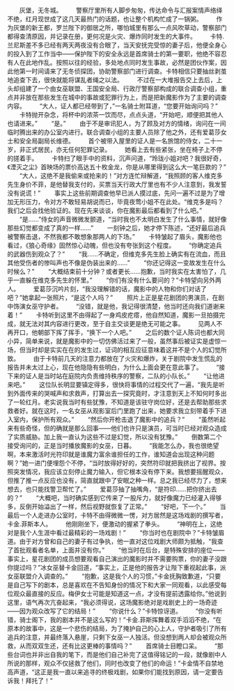 　　灰堡，无冬城。
　　警察厅里所有人脚步匆匆，传达命令与汇报案情声络绎不绝，红月现世成了这几天最热门的话题，也让整个机构忙成了一锅粥。
　　作为灰堡的新王都，罗兰陛下的御居之所，哪怕城里有那么一点风吹草动，警察部门都得查清原因，并记录在册，更何况是火灾、爆炸同时发生的大事件。
　　卡特.兰尼斯差不多已经有两天两夜没有合眼了，当天安抚完受惊的妻子后，他便全身心的投入到了工作当中——保护陛下的安全永远是首席骑士的第一要职，他绝不容忍有人在此地作乱。按照以往的经验，多处地点同时发生事故，必然是团伙作案，因此他第一时间请来了无冬侦探团，协助警察部门进行调查。卡特相信只要抽丝剥茧地追查下去，很快就能将谋乱者绳之以法。
　　不过在一大堆报告交上去后，上头却组建了一个由女巫联盟、王国安全局、行政厅警察部构成的联合调查小组，重点并非放在那些发生在城中的事故或犯罪行为上，而是把新魔影作为了主要的调查内容。
　　“大人，证人都已经带到了，”一名骑士附耳道，“您要开始询问吗？”
　　卡特抛开杂念，将杯中的浓茶一饮而尽，点点头道，“开始吧，顺便把其他人也请进来。”
　　“是。”
　　由于不是审讯犯人，为了顾及对方的情绪，询问在一间临时腾出来的办公室内进行。联合调查小组的主要人员除了他之外，还有爱葛莎女士和安全局副局长维德。
　　首个被带入屋里的证人是一名旅馆的侍女，二十一岁，非正式居民，亦无任何犯罪记录。
　　她看上去有些紧张，坐在椅子上不停的搓着手。
　　卡特扫了眼手中的资料，沉声问道，“玲珑小姐对吧？我很好奇，《湮灭之尘》首映场的票价高达五十枚金龙，你是从哪里得到这么大一笔巨款的？”
　　“大人，这绝不是我偷来或抢来的！”对方连忙辩解道，“我照顾的客人维克多先生身价不菲，是他替我支付的，买票当天行政大厅里也有不少人注意到，我发誓没有说谎！”
　　事实上这些前期调查他早已派人摸过底，先问一遍不过是为了增加无形压力，令对方不敢轻易胡说而已，毕竟夜莺小姐不在此处。“维克多是吗？我们之后会找他验证的。现在先来谈谈，你在魔影最后都看到了什么吧。”
　　“是……”侍女的声音微微发颤道，“当时我也不太明白发生了什么事情，就好像那些幻觉都变成了真的一样……”
　　一刻钟之后，她才停下陈述，“还好最后追兵被警察击退，不然我都不敢想象那两人的下场。”
　　卡特皱起了眉头，魔影他也看过，《狼心奇缘》固然惊心动魄，但也没有夸张到这个程度。
　　“你确定追兵的武器伤到观众了？”
　　“我……不确定，但维克多先生脸上确实有在流血，而且其他受伤者的惨叫声也不像是伪装出来的……”
　　“你还记得这一变故发生在什么时候么？”
　　“大概结束前十分钟？或者更长……抱歉，当时我实在太害怕了，几乎一直躲在维克多先生的怀里。”
　　“你们有没有什么要问的？”卡特望向另外两人。
　　爱葛莎沉吟片刻，“我没理解错的话，魔影中的人物和你们对话了吧？”她拿起一张照片，“是这个人吗？”
　　照片上正是星花剧团的男演员，在剧中饰演女巫守护者。
　　“没错，就是他，我记得很清楚，他当时还向我们道谢来着！”
　　卡特听到这里不由得起了一身鸡皮疙瘩，他自然知道，魔影一旦拍摄完成，就无法对其内容进行更改，至于自主交谈更是绝无可能之事。
　　见两人不再开口，他朝部下挥了挥手，“换下一个人吧。”
　　之后的数个证人陈词也都大同小异，简单来说，就是魔影中的一切仿佛活过来了一般，虽然事后被证实是虚惊一场，但当时却是实实在在的发生过，证词的相互应征意味着这并不是个人的幻觉所致。
　　由于卡特前几天的注意力都放在了火灾和爆炸，关于剧院中发生慌乱的报告并未太过上心，现在他隐隐有些明白，为什么上面会更在意此事了。
　　“接下来的证人是当时站在庭院内负责维持秩序的警察，二队的小队长。”
　　“让他进来吧。”
　　这位队长明显要镇定得多，很快将事情的过程交代了一遍，“我先是听到外面传来的哭喊声和求救声，打算出去一探究竟时，才注意到天上不知何时多出了一轮红月。老实说我当时有些犹豫，不知道是该驻守岗位好，还是去帮助那些求救者好。就在这时，一名女巫从观影室后门里跑了出来，她要求我立刻带着手下进入室内，保护所有观众。”
　　“然后你开枪击退了魔影中的追兵？”
　　“虽然听起来有些奇怪，但的确就是那么回事——他们也许只是演员，可当时已经对观众造成了实质威胁。加上我一直认为这些不过是幻觉，所以没有犹豫。”
　　倒数第二个接受询问的，正是当时播放魔影的女巫，日暮。
　　“我能怎么办，我也很绝望啊，本来激活时光符印就是谁魔力富余谁担任的工作，谁知道会出现这种问题啊？”她一进门便埋怨个不停，“当时放得好好的，突然符印就把我挤出了视界。按照突发情况，我应该立刻停止魔力输入，但它根本没有停下来。我想要摇醒观众，但推了推一点反应也没有，简直就跟中了安眠之种一样。总之我已经尽力了，想来想去，也只能找警卫帮忙了。”
　　爱葛莎抽了抽嘴角，“是符印……把你挤出去的？”
　　“大概吧，当时确实感到它传来了一股斥力，就好像魔力已经灌入得够多，反倒开始溢出了一样，然后视野就恢复了正常。”
　　“好吧，下一个。”
　　当最后一个人走进办公室时，卡特不由得微微一愣，对方居然是这场戏剧的撰写者，卡金.菲斯本人。
　　他刚刚坐下，便激动的握紧了拳头。
　　“神明在上，这绝对是我个人生涯中看过最精彩的一场戏剧！”
　　“你当时也在剧院中？”卡特皱眉道。由于对方曾和自己的妻子有过争执，他一直对这位戏剧大师颇为抵触，“我查了首批观看者名单，上面并没有你。”
　　“他当时在后台，是特殊安排的座位——事实上，星花剧团的成员想要观看自己演出的魔影时并不需要购票，你的妻子没跟你提过吗？”冰女巫替卡金回道，“事实上，正是他的报告才让陛下重视起此事，派女巫联盟介入调查的。”
　　“抱歉，这是我个人的习惯，”卡金抚胸致歉道，“只要是自己写下的剧本，总是喜欢在不告知身份的情况下和大家一同观看，以此感受每位观众最直接的反应。梅伊女士可能是知道这一点，才没有提前透露给你。”他说到这里，语气再次亢奋起来，“我必须得说，这场魔影绝对是戏剧史上的一场奇迹——因为观众改写了它的结局！”
　　“你说什么？”卡特惊讶道。
　　“你没有听错，骑士阁下，我的剧本并不是这么写的！”卡金.菲斯挥舞着双手滔滔不绝，“在原本的故事中，这是一个悲伤的结局，为了掩护自己的心上人，守护者吸引了所有追兵的注意，并最终落入悬崖，只剩下女巫一人独活。但没想到两人却会被观众所救，从而双双生还，还有比这更棒的事情吗？”
　　首席骑士目瞪口呆。
　　“那些台词也并非出自我的笔下，而是他们自己补完了这值得铭记的一段，就像剧中人所说的那样，观众不仅拯救了他们，同时也改变了他们的命运！”卡金情不自禁地高声道，“这正是我一直以来追寻的终极戏剧，如果你们能找到原因，请一定要告诉我！拜托了！”